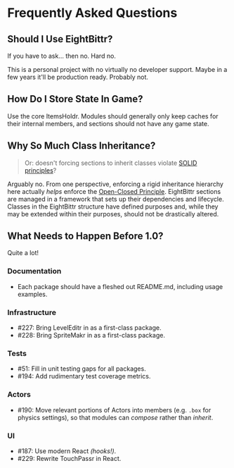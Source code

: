 # Frequently Asked Questions

## Should I Use EightBittr?

If you have to ask... then no.
Hard no.

This is a personal project with no virtually no developer support.
Maybe in a few years it'll be production ready.
Probably not.

## How Do I Store State In Game?

Use the core ItemsHoldr.
Modules should generally only keep caches for their internal members, and sections should not have any game state.

## Why So Much Class Inheritance?

> Or: doesn't forcing sections to inherit classes violate [SOLID principles](https://en.wikipedia.org/wiki/SOLID)?

Arguably no.
From one perspective, enforcing a rigid inheritance hierarchy here actually _helps_ enforce the [Open-Closed Principle](https://en.wikipedia.org/wiki/Open%E2%80%93closed_principle).
EightBittr sections are managed in a framework that sets up their dependencies and lifecycle.
Classes in the EightBittr structure have defined purposes and, while they may be extended within their purposes, should not be drastically altered.

## What Needs to Happen Before 1.0?

Quite a lot!

### Documentation

-   Each package should have a fleshed out README.md, including usage examples.

### Infrastructure

-   #227: Bring LevelEditr in as a first-class package.
-   #228: Bring SpriteMakr in as a first-class package.

### Tests

-   #51: Fill in unit testing gaps for all packages.
-   #194: Add rudimentary test coverage metrics.

### Actors

-   #190: Move relevant portions of Actors into members (e.g. `.box` for physics settings), so that modules can _compose_ rather than _inherit_.

### UI

-   #187: Use modern React _(hooks!)_.
-   #229: Rewrite TouchPassr in React.
